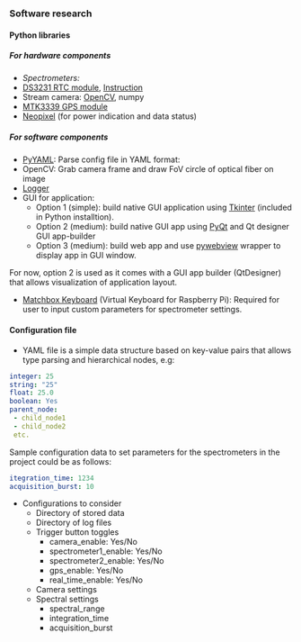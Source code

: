 ### Software research
#### Python libraries
##### For hardware components
- *Spectrometers:* 
- [DS3231 RTC module](https://github.com/switchdoclabs/RTC_SDL_DS3231), [Instruction](https://www.switchdoc.com/2014/08/raspberry-pi-python-library-ds3231/)
- Stream camera: [OpenCV](https://docs.opencv.org/4.1.0/d6/d00/tutorial_py_root.html), numpy
- [MTK3339 GPS module](https://github.com/PrzemoF/mtk3339)
- [Neopixel](https://learn.adafruit.com/neopixels-on-raspberry-pi/python-usage) (for power indication and data status)
##### For software components
- [PyYAML](https://pyyaml.org/wiki/PyYAML): Parse config file in YAML format: 
- OpenCV: Grab camera frame and draw FoV circle of optical fiber on image
- [Logger](https://docs.python.org/3/howto/logging.html)
- GUI for application: 
   -  Option 1 (simple): build native GUI application using [Tkinter](https://docs.python.org/3/library/tk.html) (included in Python installtion).
   -  Option 2 (medium): build native GUI app using [PyQt](https://pypi.org/project/PyQt5/) and Qt designer GUI app-builder
   -  Option 3 (medium): build web app and use [pywebview](https://github.com/r0x0r/pywebview) wrapper to display app in GUI window.

For now, option 2 is used as it comes with a GUI app builder (QtDesigner) that allows visualization of application layout.
- [Matchbox Keyboard](https://www.modmypi.com/blog/matchbox-keyboard-raspberry-pi-touchscreen-keyboard) (Virtual Keyboard for Raspberry Pi): Required for user to input custom parameters for spectrometer settings.

#### Configuration file
- YAML file is a simple data structure based on key-value pairs that allows type parsing and hierarchical nodes, e.g: 
```yml
integer: 25
string: "25"
float: 25.0
boolean: Yes
parent_node:
 - child_node1
 - child_node2
 etc.
 ```
Sample configuration data to set parameters for the spectrometers in the project could be as follows:
```yml
itegration_time: 1234
acquisition_burst: 10
 ```
- Configurations to consider
   -  Directory of stored data
   - Directory of log files
   - Trigger button toggles
     - camera_enable: Yes/No
     - spectrometer1_enable: Yes/No
     - spectrometer2_enable: Yes/No
     - gps_enable: Yes/No
     - real_time_enable: Yes/No
   - Camera settings
   - Spectral settings
     - spectral_range
     - integration_time
     - acquisition_burst
